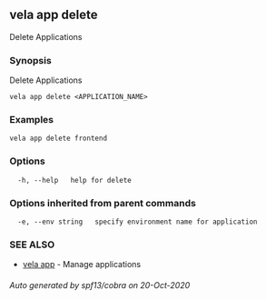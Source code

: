 ## vela app delete

Delete Applications

### Synopsis

Delete Applications

```
vela app delete <APPLICATION_NAME>
```

### Examples

```
vela app delete frontend
```

### Options

```
  -h, --help   help for delete
```

### Options inherited from parent commands

```
  -e, --env string   specify environment name for application
```

### SEE ALSO

* [vela app](vela_app.md)	 - Manage applications

###### Auto generated by spf13/cobra on 20-Oct-2020
